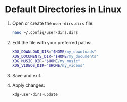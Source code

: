 # Default Directories in Linux

1. Open or create the `user-dirs.dirs` file:

   ```bash
   nano ~/.config/user-dirs.dirs
   ```

2. Edit the file with your preferred paths:

   ```bash
   XDG_DOWNLOAD_DIR="$HOME/my_downloads"
   XDG_DOCUMENTS_DIR="$HOME/my_documents"
   XDG_MUSIC_DIR="$HOME/my_music"
   XDG_VIDEOS_DIR="$HOME/my_videos"
   ```

3. Save and exit.

4. Apply changes:

   ```bash
   xdg-user-dirs-update
   ```
